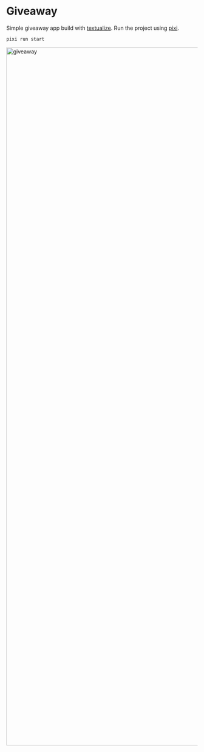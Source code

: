 # Giveaway

Simple giveaway app build with [textualize](https://textual.textualize.io/). 
Run the project using [pixi](https://github.com/prefix-dev/pixi).


```bash
pixi run start
```

<img width="1840" alt="giveaway" src="https://github.com/tdejager/giveaway/assets/417374/30f021db-c27d-4652-8e91-cb79db278836">
